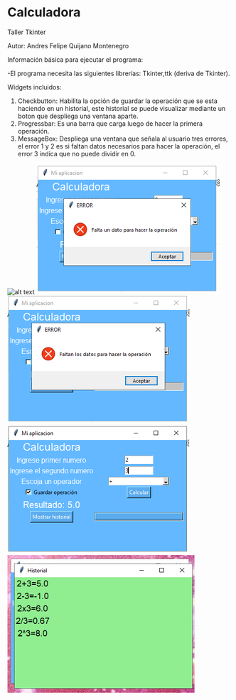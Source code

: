 # Calculadora
Taller Tkinter

Autor: Andres Felipe Quijano Montenegro

Información básica para ejecutar el programa:

-El programa necesita las siguientes librerías: Tkinter,ttk (deriva de Tkinter).

Widgets incluidos:

1. Checkbutton: Habilita la opción de guardar la operación que se esta haciendo en un historial, este historial se puede visualizar mediante un boton que despliega una ventana aparte.
2. Progressbar: Es una barra que carga luego de hacer la primera operación.
3. MessageBox: Despliega una ventana que señala al usuario tres errores, el error 1 y 2 es si faltan datos necesarios para hacer la operación, el error 3 indica que no puede dividir en 0.

![alt text](http://github.com/AndresQuijanoM/Calculadora/edit/main/images/imagen1.png)
![GitHub Logo](/images/imagen2.png)
![GitHub Logo](/images/imagen3.png)
![GitHub Logo](/images/imagen4.png)
![GitHub Logo](/images/imagen5.png)
